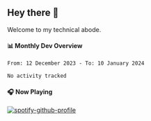 ## Hey there 👋

Welcome to my technical abode.

#### 📊 Monthly Dev Overview
<!--START_SECTION:waka-->

```txt
From: 12 December 2023 - To: 10 January 2024

No activity tracked
```

<!--END_SECTION:waka-->

#### 🎧 Now Playing

[![spotify-github-profile](https://spotify-github-profile.vercel.app/api/view?uid=james2mid&cover_image=true&theme=natemoo-re)](https://open.spotify.com/user/james2mid?si=2b3baf2b09cb499e)
